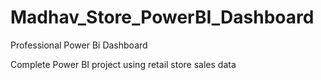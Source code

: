 # Madhav_Store_PowerBI_Dashboard


Professional Power Bi Dashboard

Complete Power BI project using retail store sales data
